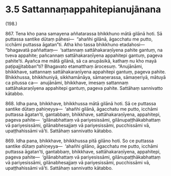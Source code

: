 # 3.5 Sattannaṃappahitepianujānana

(198.)

867\. Tena kho pana samayena aññatarassa bhikkhuno mātā gilānā hoti. Sā puttassa santike dūtaṃ pāhesi—  “ahañhi gilānā, āgacchatu me putto, icchāmi puttassa āgatan”ti. Atha kho tassa bhikkhuno etadahosi—  “bhagavatā paññattaṃ—  ‘sattannaṃ sattāhakaraṇīyena pahite gantuṃ, na tveva appahite; pañcannaṃ sattāhakaraṇīyena appahitepi gantuṃ, pageva pahite’ti. Ayañca me mātā gilānā, sā ca anupāsikā, kathaṃ nu kho mayā paṭipajjitabban”ti? Bhagavato etamatthaṃ ārocesuṃ. “Anujānāmi, bhikkhave, sattannaṃ sattāhakaraṇīyena appahitepi gantuṃ, pageva pahite. Bhikkhussa, bhikkhuniyā, sikkhamānāya, sāmaṇerassa, sāmaṇeriyā, mātuyā ca pitussa ca—  anujānāmi, bhikkhave, imesaṃ sattannaṃ sattāhakaraṇīyena appahitepi gantuṃ, pageva pahite. Sattāhaṃ sannivatto kātabbo.

868\. Idha pana, bhikkhave, bhikkhussa mātā gilānā hoti. Sā ce puttassa santike dūtaṃ pahiṇeyya—  ‘ahañhi gilānā, āgacchatu me putto, icchāmi puttassa āgatan’ti, gantabbaṃ, bhikkhave, sattāhakaraṇīyena, appahitepi, pageva pahite—  ‘gilānabhattaṃ vā pariyesissāmi, gilānupaṭṭhākabhattaṃ vā pariyesissāmi, gilānabhesajjaṃ vā pariyesissāmi, pucchissāmi vā, upaṭṭhahissāmi vā’ti. Sattāhaṃ sannivatto kātabbo.

869\. Idha pana, bhikkhave, bhikkhussa pitā gilāno hoti. So ce puttassa santike dūtaṃ pahiṇeyya—  ‘ahañhi gilāno, āgacchatu me putto, icchāmi puttassa āgatan’ti, gantabbaṃ, bhikkhave, sattāhakaraṇīyena, appahitepi, pageva pahite—  ‘gilānabhattaṃ vā pariyesissāmi, gilānupaṭṭhākabhattaṃ vā pariyesissāmi, gilānabhesajjaṃ vā pariyesissāmi, pucchissāmi vā, upaṭṭhahissāmi vā’ti. Sattāhaṃ sannivatto kātabbo.
